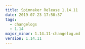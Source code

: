 ```yaml
---
title: Spinnaker Release 1.14.11
date: 2019-07-23 17:50:37
tags:
  - changelogs
  - 1.14
major_minor: 1.14.11-changelog.md
version: 1.14.11
---
```


<script src="https://gist.github.com/spinnaker-release/76e14bf88350b9b84d6e8d5904647cb0.js"/>
